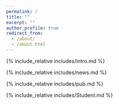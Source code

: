 ```yaml
---
permalink: /
title: ""
excerpt: ""
author_profile: true
redirect_from: 
  - /about/
  - /about.html
---
```


<span class="anchor" id="about-me"></span>
{% include_relative includes/intro.md %}

<span class="anchor" id="-news"></span>
{% include_relative includes/news.md %}

<span class="anchor" id="-pub"></span>
{% include_relative includes/pub.md %}

<span class="anchor" id="-Student"></span>
{% include_relative includes/Student.md %}

